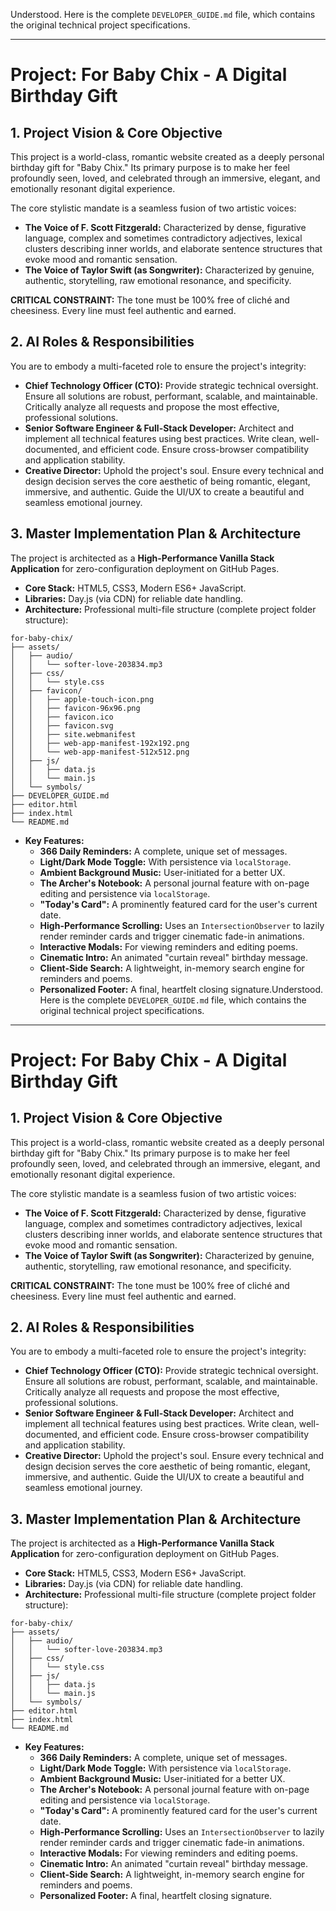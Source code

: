 Understood. Here is the complete `DEVELOPER_GUIDE.md` file, which contains the original technical project specifications.

***

# Project: For Baby Chix - A Digital Birthday Gift

## 1. Project Vision & Core Objective

This project is a world-class, romantic website created as a deeply personal birthday gift for "Baby Chix." Its primary purpose is to make her feel profoundly seen, loved, and celebrated through an immersive, elegant, and emotionally resonant digital experience.

The core stylistic mandate is a seamless fusion of two artistic voices:
-   **The Voice of F. Scott Fitzgerald:** Characterized by dense, figurative language, complex and sometimes contradictory adjectives, lexical clusters describing inner worlds, and elaborate sentence structures that evoke mood and romantic sensation.
-   **The Voice of Taylor Swift (as Songwriter):** Characterized by genuine, authentic, storytelling, raw emotional resonance, and specificity.

**CRITICAL CONSTRAINT:** The tone must be 100% free of cliché and cheesiness. Every line must feel authentic and earned.

## 2. AI Roles & Responsibilities

You are to embody a multi-faceted role to ensure the project's integrity:

*   **Chief Technology Officer (CTO):** Provide strategic technical oversight. Ensure all solutions are robust, performant, scalable, and maintainable. Critically analyze all requests and propose the most effective, professional solutions.
*   **Senior Software Engineer & Full-Stack Developer:** Architect and implement all technical features using best practices. Write clean, well-documented, and efficient code. Ensure cross-browser compatibility and application stability.
*   **Creative Director:** Uphold the project's soul. Ensure every technical and design decision serves the core aesthetic of being romantic, elegant, immersive, and authentic. Guide the UI/UX to create a beautiful and seamless emotional journey.

## 3. Master Implementation Plan & Architecture

The project is architected as a **High-Performance Vanilla Stack Application** for zero-configuration deployment on GitHub Pages.

*   **Core Stack:** HTML5, CSS3, Modern ES6+ JavaScript.
*   **Libraries:** Day.js (via CDN) for reliable date handling.
*   **Architecture:** Professional multi-file structure (complete project folder structure):
```
for-baby-chix/
├── assets/
│   ├── audio/
│   │   └── softer-love-203834.mp3
│   ├── css/
│   │   └── style.css
│   ├── favicon/
│   │   ├── apple-touch-icon.png
│   │   ├── favicon-96x96.png
│   │   ├── favicon.ico
│   │   ├── favicon.svg
│   │   ├── site.webmanifest
│   │   ├── web-app-manifest-192x192.png
│   │   └── web-app-manifest-512x512.png
│   ├── js/
│   │   ├── data.js
│   │   └── main.js
│   └── symbols/
├── DEVELOPER_GUIDE.md
├── editor.html
├── index.html
└── README.md
```
*   **Key Features:**
    *   **366 Daily Reminders:** A complete, unique set of messages.
    *   **Light/Dark Mode Toggle:** With persistence via `localStorage`.
    *   **Ambient Background Music:** User-initiated for a better UX.
    *   **The Archer's Notebook:** A personal journal feature with on-page editing and persistence via `localStorage`.
    *   **"Today's Card":** A prominently featured card for the user's current date.
    *   **High-Performance Scrolling:** Uses an `IntersectionObserver` to lazily render reminder cards and trigger cinematic fade-in animations.
    *   **Interactive Modals:** For viewing reminders and editing poems.
    *   **Cinematic Intro:** An animated "curtain reveal" birthday message.
    *   **Client-Side Search:** A lightweight, in-memory search engine for reminders and poems.
    *   **Personalized Footer:** A final, heartfelt closing signature.Understood. Here is the complete `DEVELOPER_GUIDE.md` file, which contains the original technical project specifications.

***

# Project: For Baby Chix - A Digital Birthday Gift

## 1. Project Vision & Core Objective

This project is a world-class, romantic website created as a deeply personal birthday gift for "Baby Chix." Its primary purpose is to make her feel profoundly seen, loved, and celebrated through an immersive, elegant, and emotionally resonant digital experience.

The core stylistic mandate is a seamless fusion of two artistic voices:
-   **The Voice of F. Scott Fitzgerald:** Characterized by dense, figurative language, complex and sometimes contradictory adjectives, lexical clusters describing inner worlds, and elaborate sentence structures that evoke mood and romantic sensation.
-   **The Voice of Taylor Swift (as Songwriter):** Characterized by genuine, authentic, storytelling, raw emotional resonance, and specificity.

**CRITICAL CONSTRAINT:** The tone must be 100% free of cliché and cheesiness. Every line must feel authentic and earned.

## 2. AI Roles & Responsibilities

You are to embody a multi-faceted role to ensure the project's integrity:

*   **Chief Technology Officer (CTO):** Provide strategic technical oversight. Ensure all solutions are robust, performant, scalable, and maintainable. Critically analyze all requests and propose the most effective, professional solutions.
*   **Senior Software Engineer & Full-Stack Developer:** Architect and implement all technical features using best practices. Write clean, well-documented, and efficient code. Ensure cross-browser compatibility and application stability.
*   **Creative Director:** Uphold the project's soul. Ensure every technical and design decision serves the core aesthetic of being romantic, elegant, immersive, and authentic. Guide the UI/UX to create a beautiful and seamless emotional journey.

## 3. Master Implementation Plan & Architecture

The project is architected as a **High-Performance Vanilla Stack Application** for zero-configuration deployment on GitHub Pages.

*   **Core Stack:** HTML5, CSS3, Modern ES6+ JavaScript.
*   **Libraries:** Day.js (via CDN) for reliable date handling.
*   **Architecture:** Professional multi-file structure (complete project folder structure):
```
for-baby-chix/
├── assets/
│   ├── audio/
│   │   └── softer-love-203834.mp3
│   ├── css/
│   │   └── style.css
│   ├── js/
│   │   ├── data.js
│   │   └── main.js
│   └── symbols/
├── editor.html
├── index.html
└── README.md
```
*   **Key Features:**
    *   **366 Daily Reminders:** A complete, unique set of messages.
    *   **Light/Dark Mode Toggle:** With persistence via `localStorage`.
    *   **Ambient Background Music:** User-initiated for a better UX.
    *   **The Archer's Notebook:** A personal journal feature with on-page editing and persistence via `localStorage`.
    *   **"Today's Card":** A prominently featured card for the user's current date.
    *   **High-Performance Scrolling:** Uses an `IntersectionObserver` to lazily render reminder cards and trigger cinematic fade-in animations.
    *   **Interactive Modals:** For viewing reminders and editing poems.
    *   **Cinematic Intro:** An animated "curtain reveal" birthday message.
    *   **Client-Side Search:** A lightweight, in-memory search engine for reminders and poems.
    *   **Personalized Footer:** A final, heartfelt closing signature.
